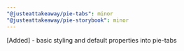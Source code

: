 ```yaml
---
"@justeattakeaway/pie-tabs": minor
"@justeattakeaway/pie-storybook": minor
---
```


[Added] - basic styling and default properties into pie-tabs
